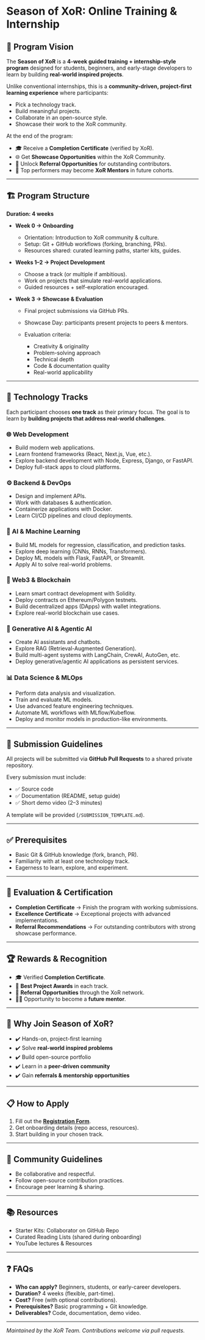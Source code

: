 # Season of XoR: Online Training & Internship

## 🚀 Program Vision

The **Season of XoR** is a **4-week guided training + internship-style program** designed for students, beginners, and early-stage developers to learn by building **real-world inspired projects**.

Unlike conventional internships, this is a **community-driven, project-first learning experience** where participants:

* Pick a technology track.
* Build meaningful projects.
* Collaborate in an open-source style.
* Showcase their work to the XoR community.

At the end of the program:

* 🎓 Receive a **Completion Certificate** (verified by XoR).
* 🌐 Get **Showcase Opportunities** within the XoR Community.
* 💼 Unlock **Referral Opportunities** for outstanding contributors.
* 🤝 Top performers may become **XoR Mentors** in future cohorts.

---

## 🏗️ Program Structure

**Duration: 4 weeks**

* **Week 0 → Onboarding**

  * Orientation: Introduction to XoR community & culture.
  * Setup: Git + GitHub workflows (forking, branching, PRs).
  * Resources shared: curated learning paths, starter kits, guides.

* **Weeks 1–2 → Project Development**

  * Choose a track (or multiple if ambitious).
  * Work on projects that simulate real-world applications.
  * Guided resources + self-exploration encouraged.

* **Week 3 → Showcase & Evaluation**

  * Final project submissions via GitHub PRs.
  * Showcase Day: participants present projects to peers & mentors.
  * Evaluation criteria:

    * Creativity & originality
    * Problem-solving approach
    * Technical depth
    * Code & documentation quality
    * Real-world applicability

---

## 🚀 Technology Tracks

Each participant chooses **one track** as their primary focus. The goal is to learn by **building projects that address real-world challenges**.

### 🌐 Web Development

* Build modern web applications.
* Learn frontend frameworks (React, Next.js, Vue, etc.).
* Explore backend development with Node, Express, Django, or FastAPI.
* Deploy full-stack apps to cloud platforms.

### ⚙️ Backend & DevOps

* Design and implement APIs.
* Work with databases & authentication.
* Containerize applications with Docker.
* Learn CI/CD pipelines and cloud deployments.

### 🤖 AI & Machine Learning

* Build ML models for regression, classification, and prediction tasks.
* Explore deep learning (CNNs, RNNs, Transformers).
* Deploy ML models with Flask, FastAPI, or Streamlit.
* Apply AI to solve real-world problems.

### 🔗 Web3 & Blockchain

* Learn smart contract development with Solidity.
* Deploy contracts on Ethereum/Polygon testnets.
* Build decentralized apps (DApps) with wallet integrations.
* Explore real-world blockchain use cases.

### 🧠 Generative AI & Agentic AI

* Create AI assistants and chatbots.
* Explore RAG (Retrieval-Augmented Generation).
* Build multi-agent systems with LangChain, CrewAI, AutoGen, etc.
* Deploy generative/agentic AI applications as persistent services.

### 📊 Data Science & MLOps

* Perform data analysis and visualization.
* Train and evaluate ML models.
* Use advanced feature engineering techniques.
* Automate ML workflows with MLflow/Kubeflow.
* Deploy and monitor models in production-like environments.

---

## 📂 Submission Guidelines

All projects will be submitted via **GitHub Pull Requests** to a shared private repository.

Every submission must include:

* ✅ Source code
* ✅ Documentation (README, setup guide)
* ✅ Short demo video (2–3 minutes)

A template will be provided (`/SUBMISSION_TEMPLATE.md`).

---

## ✅ Prerequisites

* Basic Git & GitHub knowledge (fork, branch, PR).
* Familiarity with at least one technology track.
* Eagerness to learn, explore, and experiment.

---

## 📝 Evaluation & Certification

* **Completion Certificate** → Finish the program with working submissions.
* **Excellence Certificate** → Exceptional projects with advanced implementations.
* **Referral Recommendations** → For outstanding contributors with strong showcase performance.

---

## 🏆 Rewards & Recognition

* 🎓 Verified **Completion Certificate**.
* 🥇 **Best Project Awards** in each track.
* 💼 **Referral Opportunities** through the XoR network.
* 👨‍🏫 Opportunity to become a **future mentor**.

---

## 🔮 Why Join Season of XoR?

* ✔️ Hands-on, project-first learning
* ✔️ Solve **real-world inspired problems**
* ✔️ Build open-source portfolio
* ✔️ Learn in a **peer-driven community**
* ✔️ Gain **referrals & mentorship opportunities**

---

## 📋 How to Apply

1. Fill out the **[Registration Form](https://forms.gle/ecyBvcX9kH77g4gx7)**.
2. Get onboarding details (repo access, resources).
3. Start building in your chosen track.

---

## 🤝 Community Guidelines

* Be collaborative and respectful.
* Follow open-source contribution practices.
* Encourage peer learning & sharing.

---

## 📚 Resources

* Starter Kits: Collaborator on GitHub Repo
* Curated Reading Lists (shared during onboarding)
* YouTube lectures & Resources

---

## ❓ FAQs

* **Who can apply?** Beginners, students, or early-career developers.
* **Duration?** 4 weeks (flexible, part-time).
* **Cost?** Free (with optional contributions).
* **Prerequisites?** Basic programming + Git knowledge.
* **Deliverables?** Code, documentation, demo video.

---

*Maintained by the XoR Team. Contributions welcome via pull requests.*


